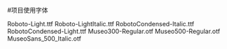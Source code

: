 #项目使用字体

<?xml version="1.0" encoding="UTF-8"?>
<!DOCTYPE plist PUBLIC "-//Apple//DTD PLIST 1.0//EN" "http://www.apple.com/DTDs/PropertyList-1.0.dtd">
<plist version="1.0">
<array>
	<string>Roboto-Light.ttf</string>
	<string>Roboto-LightItalic.ttf</string>
	<string>RobotoCondensed-Italic.ttf</string>
	<string>RobotoCondensed-Light.ttf</string>
	<string>Museo300-Regular.otf</string>
	<string>Museo500-Regular.otf</string>
	<string>MuseoSans_500_Italic.otf</string>
</array>
</plist>
